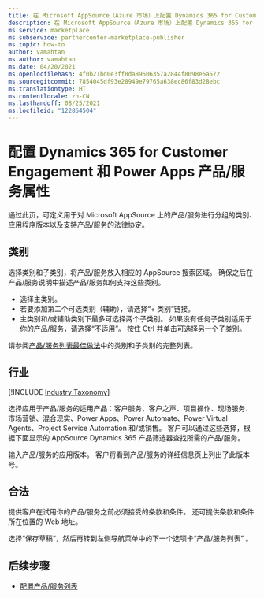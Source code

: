 ```yaml
---
title: 在 Microsoft AppSource（Azure 市场）上配置 Dynamics 365 for Customer Engagement 和 Power Apps 产品/服务属性。
description: 在 Microsoft AppSource（Azure 市场）上配置 Dynamics 365 for Customer Engagement 和 Power Apps 产品/服务属性。
ms.service: marketplace
ms.subservice: partnercenter-marketplace-publisher
ms.topic: how-to
author: vamahtan
ms.author: vamahtan
ms.date: 04/20/2021
ms.openlocfilehash: 4f0b21bd0e3ff8da89606357a2844f8098e6a572
ms.sourcegitcommit: 7854045df93e28949e79765a638ec86f83d28ebc
ms.translationtype: HT
ms.contentlocale: zh-CN
ms.lasthandoff: 08/25/2021
ms.locfileid: "122864504"
---
```

# <a name="configure-dynamics-365-for-customer-engagement--power-apps-offer-properties"></a>配置 Dynamics 365 for Customer Engagement 和 Power Apps 产品/服务属性

通过此页，可定义用于对 Microsoft AppSource 上的产品/服务进行分组的类别、应用程序版本以及支持产品/服务的法律协定。

## <a name="categories"></a>类别

选择类别和子类别，将产品/服务放入相应的 AppSource 搜索区域。 确保之后在产品/服务说明中描述产品/服务如何支持这些类别。

- 选择主类别。
- 若要添加第二个可选类别（辅助），请选择“+ 类别”链接。
- 主类别和/或辅助类别下最多可选择两个子类别。 如果没有任何子类别适用于你的产品/服务，请选择“不适用”。 按住 Ctrl 并单击可选择另一个子类别。

请参阅[产品/服务列表最佳做法](gtm-offer-listing-best-practices.md)中的类别和子类别的完整列表。

## <a name="industries"></a>行业

[!INCLUDE [Industry Taxonomy](./includes/industry-taxonomy.md)]

选择应用于产品/服务的适用产品：客户服务、客户之声、项目操作、现场服务、市场营销、混合现实、Power Apps、Power Automate、Power Virtual Agents、Project Service Automation 和/或销售。 客户可以通过这些选择，根据下面显示的 AppSource Dynamics 365 产品筛选器查找所需的产品/服务。

输入产品/服务的应用版本。 客户将看到产品/服务的详细信息页上列出了此版本号。

## <a name="legal"></a>合法

提供客户在试用你的产品/服务之前必须接受的条款和条件。 还可提供条款和条件所在位置的 Web 地址。

选择“保存草稿”，然后再转到左侧导航菜单中的下一个选项卡“产品/服务列表” 。

## <a name="next-steps"></a>后续步骤

- [配置产品/服务列表](dynamics-365-customer-engage-offer-listing.md)
